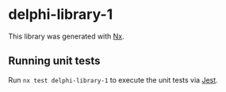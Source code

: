 # delphi-library-1

This library was generated with [Nx](https://nx.dev).

## Running unit tests

Run `nx test delphi-library-1` to execute the unit tests via [Jest](https://jestjs.io).
